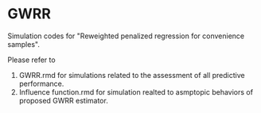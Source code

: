 # GWRR
Simulation codes for "Reweighted penalized regression for convenience samples". 

Please refer to 
1. GWRR.rmd for simulations related to the assessment of all predictive performance.
2. Influence function.rmd for simulation realted to asmptopic behaviors of proposed GWRR estimator. 



